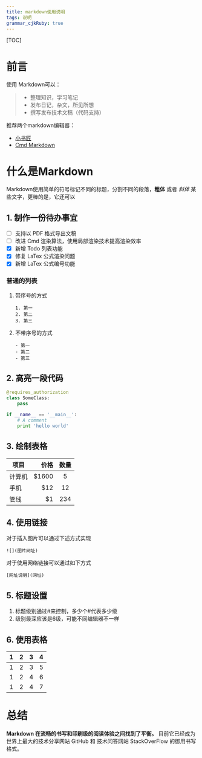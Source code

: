 ```yaml
---
title: markdown使用说明
tags: 说明
grammar_cjkRuby: true
---
```

[TOC]
# 前言
使用 Markdown可以：
> * 整理知识，学习笔记
> * 发布日记，杂文，所见所想
> * 撰写发布技术文稿（代码支持）

推荐两个markdown编辑器：
- [小书匠](http://markdown.xiaoshujiang.com/)
- [Cmd Markdown](https://www.zybuluo.com/cmd/)

# 什么是Markdown
Markdown使用简单的符号标记不同的标题，分割不同的段落，**粗体** 或者 *斜体* 某些文字，更棒的是，它还可以

## 1. 制作一份待办事宜
- [ ] 支持以 PDF 格式导出文稿
- [ ] 改进 Cmd 渲染算法，使用局部渲染技术提高渲染效率
- [x] 新增 Todo 列表功能
- [x] 修复 LaTex 公式渲染问题
- [x] 新增 LaTex 公式编号功能

### 普通的列表
1. 带序号的方式
    ```
    1. 第一
    2. 第二
    3. 第三
    ```
2. 不带序号的方式
    ```
    - 第一
    - 第二
    - 第三
    ```

## 2. 高亮一段代码
```python
@requires_authorization
class SomeClass:
    pass

if __name__ == '__main__':
    # A comment
    print 'hello world'
```

## 3. 绘制表格

| 项目        | 价格   |  数量  |
| --------   | -----:  | :----:  |
| 计算机     | \$1600 |   5     |
| 手机        |   \$12   |   12   |
| 管线        |    \$1    |  234  |

## 4. 使用链接
对于插入图片可以通过下述方式实现
```
![](图片网址)
```

对于使用网络链接可以通过如下方式
```
[网址说明](网址)
```

## 5. 标题设置
1. 标题级别通过#来控制，多少个#代表多少级
2. 级别最深应该是6级，可能不同编辑器不一样

## 6. 使用表格
| 1   | 2   | 3   | 4   |
| --- | --- | --- | --- |
| 1   | 2   | 3   | 5   |
| 1   | 2   | 4   | 6   |
| 1   | 2   | 4   | 7   |

# 总结

**Markdown 在流畅的书写和印刷级的阅读体验之间找到了平衡。** 目前它已经成为世界上最大的技术分享网站 GitHub 和 技术问答网站 StackOverFlow 的御用书写格式。

